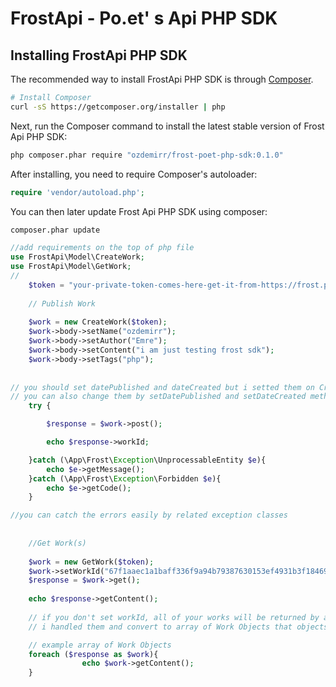 FrostApi - Po.et' s Api PHP SDK
=======================

## Installing FrostApi PHP SDK

The recommended way to install FrostApi PHP SDK is through
[Composer](http://getcomposer.org).

```bash
# Install Composer
curl -sS https://getcomposer.org/installer | php
```

Next, run the Composer command to install the latest stable version of Frost Api PHP SDK:

```bash
php composer.phar require "ozdemirr/frost-poet-php-sdk:0.1.0"
```

After installing, you need to require Composer's autoloader:

```php
require 'vendor/autoload.php';
```

You can then later update Frost Api PHP SDK using composer:

 ```bash
composer.phar update
 ```

```php
//add requirements on the top of php file
use FrostApi\Model\CreateWork;
use FrostApi\Model\GetWork; 
//
    $token = "your-private-token-comes-here-get-it-from-https://frost.po.et/dashboard";
    
    // Publish Work
    
    $work = new CreateWork($token);
    $work->body->setName("ozdemirr");
    $work->body->setAuthor("Emre");
    $work->body->setContent("i am just testing frost sdk");
    $work->body->setTags("php");
    
        
// you should set datePublished and dateCreated but i setted them on CreateWork Class
// you can also change them by setDatePublished and setDateCreated methods.
    try {

        $response = $work->post();

        echo $response->workId;

    }catch (\App\Frost\Exception\UnprocessableEntity $e){
        echo $e->getMessage();
    }catch (\App\Frost\Exception\Forbidden $e){
        echo $e->getCode();
    }

//you can catch the errors easily by related exception classes
    
    
    //Get Work(s)
    
    $work = new GetWork($token);
    $work->setWorkId("67f1aaec1a1baff336f9a94b79387630153ef4931b3f184697a554ee5581dea9");
    $response = $work->get();
    
    echo $response->getContent();
    
    // if you don't set workId, all of your works will be returned by api
    // i handled them and convert to array of Work Objects that objects have getter methods.

    // example array of Work Objects
    foreach ($response as $work){
                echo $work->getContent();
    }

```




